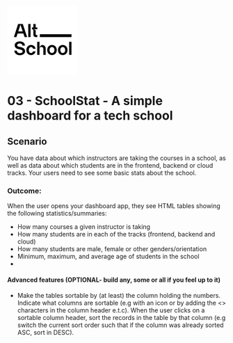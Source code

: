 ![AltSchool Africa Logo](https://github.com/tuyojr/AltSchool-Assignments-1/blob/master/AltSchool.svg)
# 03 - SchoolStat - A simple dashboard for a tech school

## Scenario
You have data about which instructors are taking the courses in a school, as well as data about which students are in the frontend, backend or cloud tracks. Your users need to see some basic stats about the school.

### Outcome:
When the user opens your dashboard app, they see HTML tables showing the following statistics/summaries:
- How many courses a given instructor is taking
- How many students are in each of the tracks (frontend, backend and cloud)
- How many students are male, female or other genders/orientation
- Minimum, maximum, and average age of students in the school
- 
#### Advanced features (OPTIONAL- build any, some or all if you feel up to it)

- Make the tables sortable by (at least) the column holding the numbers. Indicate what columns are sortable (e.g with an icon or by adding the <> characters in the column header e.t.c). When the user clicks on a sortable column header, sort the records in the table by that column (e.g switch the current sort order such that if the column was already sorted ASC, sort in DESC).
